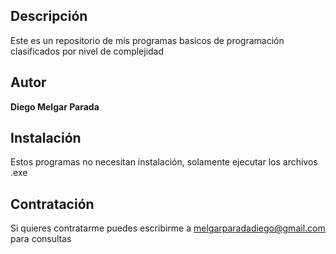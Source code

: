## Descripción

Este es un repositorio de mis programas basicos de programación clasificados por nivel de complejidad

## Autor
**Diego Melgar Parada**

## Instalación 
Estos programas no necesitan instalación, solamente ejecutar los archivos .exe 

## Contratación
Si quieres contratarme puedes escribirme a melgarparadadiego@gmail.com para consultas

